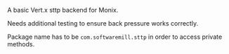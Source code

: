 A basic Vert.x sttp backend for Monix.

Needs additional testing to ensure back pressure works correctly.

Package name has to be `com.softwaremill.sttp` in order to access private methods.
